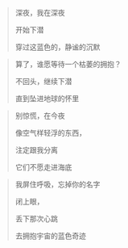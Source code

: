 > 深夜，我在深夜
> 
> 开始下潜
> 
> 穿过这蓝色的，静谧的沉默


> 算了，谁愿等待一个枯萎的拥抱？
> 
> 不回头，继续下潜
> 
> 直到坠进地球的怀里


> 别惊慌，在今夜
> 
> 像空气样轻浮的东西，
> 
> 注定跟我分离
> 
> 它们不愿走进海底


> 我屏住呼吸，忘掉你的名字
> 
> 闭上眼，
> 
> 丢下那次心跳
> 
> 去拥抱宇宙的蓝色奇迹

<!-- ##{"timestamp":1714321534}## -->
